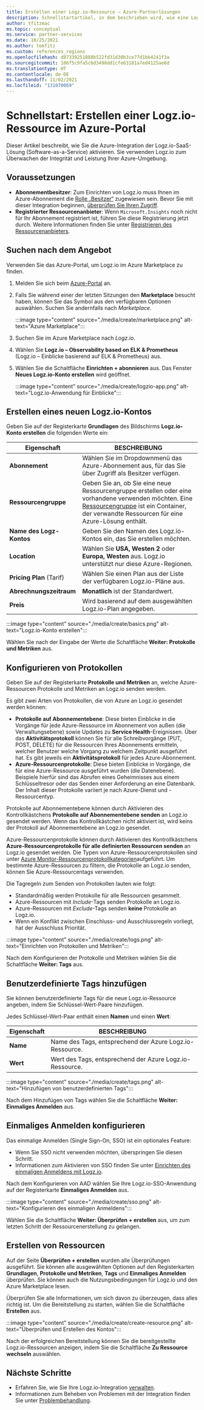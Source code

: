 ```yaml
---
title: Erstellen einer Logz.io-Ressource – Azure-Partnerlösungen
description: Schnellstartartikel, in dem beschrieben wird, wie eine Logz.io-Ressource in Azure erstellt wird.
author: tfitzmac
ms.topic: conceptual
ms.service: partner-services
ms.date: 10/25/2021
ms.author: tomfitz
ms.custom: references_regions
ms.openlocfilehash: d97339251888b522fd31d30b3ce77d1bb4241f3a
ms.sourcegitcommit: 106f5c9fa5c6d3498dd1cfe63181a7ed4125ae6d
ms.translationtype: HT
ms.contentlocale: de-DE
ms.lasthandoff: 11/02/2021
ms.locfileid: "131070069"
---
```

# <a name="quickstart-create-a-logzio-resource-in-azure-portal"></a>Schnellstart: Erstellen einer Logz.io-Ressource im Azure-Portal

Dieser Artikel beschreibt, wie Sie die Azure-Integration der Logz.io-SaaS-Lösung (Software-as-a-Service) aktivieren. Sie verwenden Logz.io zum Überwachen der Integrität und Leistung Ihrer Azure-Umgebung.

## <a name="prerequisites"></a>Voraussetzungen

- **Abonnementbesitzer**: Zum Einrichten von Logz.io muss Ihnen im Azure-Abonnement die [Rolle „Besitzer“](../../role-based-access-control/rbac-and-directory-admin-roles.md#azure-roles) zugewiesen sein. Bevor Sie mit dieser Integration beginnen, [überprüfen Sie Ihren Zugriff](../../role-based-access-control/check-access.md).
- **Registrierter Ressourcenanbieter**: Wenn `Microsoft.Insights` noch nicht für Ihr Abonnement registriert ist, führen Sie diese Registrierung jetzt durch. Weitere Informationen finden Sie unter [Registrieren des Ressourcenanbieters](../../azure-resource-manager/management/resource-providers-and-types.md#register-resource-provider).

## <a name="find-offer"></a>Suchen nach dem Angebot

Verwenden Sie das Azure-Portal, um Logz.io im Azure Marketplace zu finden.

1. Melden Sie sich beim [Azure-Portal](https://portal.azure.com) an.
1. Falls Sie während einer der letzten Sitzungen den **Marketplace** besucht haben, können Sie das Symbol aus den verfügbaren Optionen auswählen. Suchen Sie andernfalls nach _Marketplace_.

    :::image type="content" source="./media/create/marketplace.png" alt-text="Azure Marketplace":::

1. Suchen Sie im Azure Marketplace nach _Logz.io_.
1. Wählen Sie **Logz.io – Observability based on ELK & Prometheus** (Logz.io – Einblicke basierend auf ELK & Prometheus) aus.
1. Wählen Sie die Schaltfläche **Einrichten + abonnieren** aus. Das Fenster **Neues Logz.io-Konto erstellen** wird geöffnet.

    :::image type="content" source="./media/create/logzio-app.png" alt-text="Logz.io-Anwendung für Einblicke":::

## <a name="create-new-logzio-account"></a>Erstellen eines neuen Logz.io-Kontos

Geben Sie auf der Registerkarte **Grundlagen** des Bildschirms **Logz.io-Konto erstellen** die folgenden Werte ein:

| Eigenschaft | BESCHREIBUNG |
| ---- | ---- |
| **Abonnement** | Wählen Sie im Dropdownmenü das Azure-Abonnement aus, für das Sie über Zugriff als Besitzer verfügen. |
| **Ressourcengruppe** | Geben Sie an, ob Sie eine neue Ressourcengruppe erstellen oder eine vorhandene verwenden möchten. Eine [Ressourcengruppe](../../azure-resource-manager/management/overview.md#resource-groups) ist ein Container, der verwandte Ressourcen für eine Azure-Lösung enthält. |
| **Name des Logz-Kontos** | Geben Sie den Namen des Logz.io-Kontos ein, das Sie erstellen möchten. |
| **Location** | Wählen Sie **USA, Westen 2** oder **Europa, Westen** aus. Logz.io unterstützt nur diese Azure-Regionen. |
| **Pricing Plan** (Tarif) | Wählen Sie einen Plan aus der Liste der verfügbaren Logz.io-Pläne aus. |
| **Abrechnungszeitraum** | **Monatlich** ist der Standardwert. |
| **Preis** | Wird basierend auf dem ausgewählten Logz.io-Plan angegeben. |

:::image type="content" source="./media/create/basics.png" alt-text="Logz.io-Konto erstellen":::

Wählen Sie nach der Eingabe der Werte die Schaltfläche **Weiter: Protokolle und Metriken** aus.

## <a name="configure-logs"></a>Konfigurieren von Protokollen

Geben Sie auf der Registerkarte **Protokolle und Metriken** an, welche Azure-Ressourcen Protokolle und Metriken an Logz.io senden werden.

Es gibt zwei Arten von Protokollen, die von Azure an Logz.io gesendet werden können:

- **Protokolle auf Abonnementebene**: Diese bieten Einblicke in die Vorgänge für jede Azure-Ressource im Abonnement von außen (die Verwaltungsebene) sowie Updates zu **Service Health**-Ereignissen. Über das **Aktivitätsprotokoll** können Sie für alle Schreibvorgänge (PUT, POST, DELETE) für die Ressourcen Ihres Abonnements ermitteln, welcher Benutzer welche Vorgang zu welchem Zeitpunkt ausgeführt hat. Es gibt jeweils ein **Aktivitätsprotokoll** für jedes Azure-Abonnement.
- **Azure-Ressourcenprotokolle**: Diese bieten Einblicke in Vorgänge, die für eine Azure-Ressource ausgeführt wurden (die Datenebene). Beispiele hierfür sind das Abrufen eines Geheimnisses aus einem Schlüsseltresor oder das Senden einer Anforderung an eine Datenbank. Der Inhalt dieser Protokolle variiert je nach Azure-Dienst und -Ressourcentyp.

Protokolle auf Abonnementebene können durch Aktivieren des Kontrollkästchens **Protokolle auf Abonnementebene senden** an Logz.io gesendet werden. Wenn das Kontrollkästchen nicht aktiviert ist, wird keins der Protokoll auf Abonnementebene an Logz.io gesendet.

Azure-Ressourcenprotokolle können durch Aktivieren des Kontrollkästchens **Azure-Ressourcenprotokolle für alle definierten Ressourcen senden** an Logz.io gesendet werden. Die Typen von Azure-Ressourcenprotokollen sind unter [Azure Monitor-Ressourcenprotokollkategorien](../../azure-monitor/essentials/resource-logs-categories.md)aufgeführt. Um bestimmte Azure-Ressourcen zu filtern, die Protokolle an Logz.io senden, können Sie Azure-Ressourcentags verwenden.

Die Tagregeln zum Senden von Protokollen lauten wie folgt:

- Standardmäßig werden Protokolle für alle Ressourcen gesammelt.
- Azure-Ressourcen mit _Include_-Tags senden Protokolle an Logz.io.
- Azure-Ressourcen mit _Exclude_-Tags senden **keine** Protokolle an Logz.io.
- Wenn ein Konflikt zwischen Einschluss- und Ausschlussregeln vorliegt, hat der Ausschluss Priorität.

:::image type="content" source="./media/create/logs.png" alt-text="Einrichten von Protokollen und Metriken":::

Nach dem Konfigurieren der Protokolle und Metriken wählen Sie die Schaltfläche **Weiter: Tags** aus.

## <a name="add-custom-tags"></a>Benutzerdefinierte Tags hinzufügen

Sie können benutzerdefinierte Tags für die neue Logz.io-Ressource angeben, indem Sie Schlüssel-Wert-Paare hinzufügen.

Jedes Schlüssel-Wert-Paar enthält einen **Namen** und einen **Wert**:

| Eigenschaft | BESCHREIBUNG |
| ---- | ---- |
| **Name** | Name des Tags, entsprechend der Azure Logz.io-Ressource. |
| **Wert** | Wert des Tags, entsprechend der Azure Logz.io-Ressource. |

:::image type="content" source="./media/create/tags.png" alt-text="Hinzufügen von benutzerdefinierten Tags":::

Nach dem Hinzufügen von Tags wählen Sie die Schaltfläche **Weiter: Einmaliges Anmelden** aus.

## <a name="configure-single-sign-on"></a>Einmaliges Anmelden konfigurieren

Das einmalige Anmelden (Single Sign-On, SSO) ist ein optionales Feature:

- Wenn Sie SSO nicht verwenden möchten, überspringen Sie diesen Schritt.
- Informationen zum Aktivieren von SSO finden Sie unter [Einrichten des einmaligen Anmeldens mit Logz.io](setup-sso.md).

Nach dem Konfigurieren von AAD wählen Sie Ihre Logz.io-SSO-Anwendung auf der Registerkarte **Einmaliges Anmelden** aus.

:::image type="content" source="./media/create/sso.png" alt-text="Konfigurieren des einmaligen Anmeldens":::

Wählen Sie die Schaltfläche **Weiter: Überprüfen + erstellen** aus, um zum letzten Schritt der Ressourcenerstellung zu gelangen.

## <a name="create-resource"></a>Erstellen von Ressourcen

Auf der Seite **Überprüfen + erstellen** wurden alle Überprüfungen ausgeführt. Sie können alle ausgewählten Optionen auf den Registerkarten **Grundlagen**, **Protokolle und Metriken**, **Tags** und **Einmaliges Anmelden** überprüfen. Sie können auch die Nutzungsbedingungen für Logz.io und den Azure Marketplace lesen.

Überprüfen Sie alle Informationen, um sich davon zu überzeugen, dass alles richtig ist. Um die Bereitstellung zu starten, wählen Sie die Schaltfläche **Erstellen** aus.

:::image type="content" source="./media/create/create-resource.png" alt-text="Überprüfen und Erstellen des Kontos":::

Nach der erfolgreichen Bereitstellung können Sie die bereitgestellte Logz.io-Ressourcen anzeigen, indem Sie die Schaltfläche **Zu Ressource wechseln** auswählen.

## <a name="next-steps"></a>Nächste Schritte

- Erfahren Sie, wie Sie Ihre Logz.io-Integration [verwalten](manage.md).
- Informationen zum Beheben von Problemen mit der Integration finden Sie unter [Problembehandlung](troubleshoot.md).
